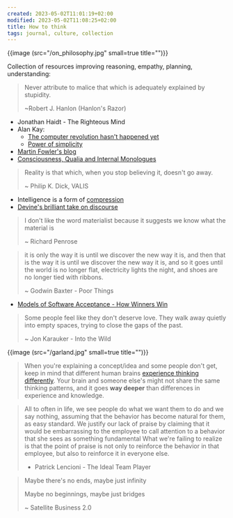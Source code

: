 ```yaml
---
created: 2023-05-02T11:01:19+02:00
modified: 2023-05-02T11:08:25+02:00
title: How to think
tags: journal, culture, collection
---
```


{{image (src="/on_philosophy.jpg" small=true title="")}}

Collection of resources improving reasoning, empathy, planning, understanding:

>Never attribute to malice that
>which is adequately explained
>by stupidity.
>
>~Robert J. Hanlon (Hanlon's Razor)

- Jonathan Haidt - The Righteous Mind
- Alan Kay:
    - [The computer revolution hasn't happened yet](https://invidious.baczek.me/watch?v=oKg1hTOQXoY)
    - [Power of simplicity](https://invidious.baczek.me/watch?v=NdSD07U5uBs)
- [Martin Fowler's blog](https://martinfowler.com/)
- [Consciousness, Qualia and Internal Monologues](https://youtu.be/qd1LG_2Fthk)

>Reality is that which, when you stop believing it, doesn't go away.
>
>~ Philip K. Dick, VALIS

- Intelligence is a form of [compression](http://prize.hutter1.net/)
- [Devine's brilliant take on
  discourse](https://wiki.xxiivv.com/site/discourse.html)

>I don't like the word materialist
>because it suggests we know
>what the material is 
>
>~ Richard Penrose

>it is only the way it is until we discover
>the new way it is, and then that is the way
>it is until we discover the new way it is,
>and so it goes until the world is no longer
>flat, electricity lights the night, and
>shoes are no longer tied with ribbons.
>
>~ Godwin Baxter - Poor Things

- [Models of Software Acceptance - How Winners Win](https://www.dreamsongs.com/Files/AcceptanceModels.pdf)

>Some people feel like they don't deserve love.
>They walk away quietly into empty spaces, trying
>to close the gaps of the past.
>
>~ Jon Karauker - Into the Wild

{{image (src="/garland.jpg" small=true title="")}}

>When you're explaining a concept/idea and some people don't get, keep in mind
>that different human brains [experience thinking
>differently](https://gwern.net/doc/psychology/linguistics/2024-fedorenko.pdf).
>Your brain and someone else's might not share the same thinking patterns, and
>it goes **way deeper** than differences in experience and knowledge.

>All to often in life, we see people do what we want them to do and we say
>nothing, assuming that the behavior has become natural for them, as easy
>standard. We justify our lack of praise by claiming that it would be
>embarrassing to the employee to call attention to a behavior that she sees as
>something fundamental What we're failing to realize is that the point of
>praise is not only to reinforce the behavior in that employee, but also to
>reinforce it in everyone else.
>
>- Patrick Lencioni - The Ideal Team Player

>Maybe there's no ends, maybe just infinity
>
>Maybe no beginnings, maybe just bridges
>
>~ Satellite Business 2.0
